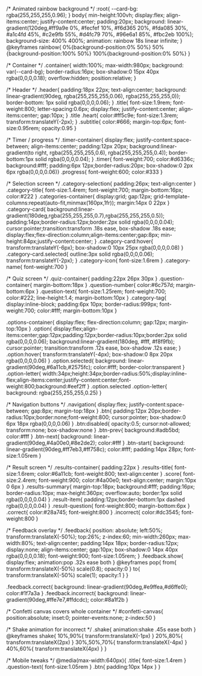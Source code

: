 /* Animated rainbow background */
:root{
    --card-bg: rgba(255,255,255,0.96);
}
body{
    min-height:100vh;
    display:flex;
    align-items:center;
    justify-content:center;
    padding:20px;
    background: linear-gradient(120deg,#ff9a9e 0%, #fecfef 10%, #f6d365 20%, #fda085 30%, #a1c4fd 45%, #c2e9fb 55%, #d4fc79 70%, #96e6a1 85%, #fbc2eb 100%);
    background-size: 400% 400%;
    animation: rainbow 18s linear infinite;
}
@keyframes rainbow{
    0%{background-position:0% 50%}
    50%{background-position:100% 50%}
    100%{background-position:0% 50%}
}

/* Container */
.container{
    width:100%;
    max-width:980px;
    background: var(--card-bg);
    border-radius:16px;
    box-shadow:0 15px 40px rgba(0,0,0,0.18);
    overflow:hidden;
    position:relative;
}

/* Header */
.header{
    padding:18px 22px;
    text-align:center;
    background: linear-gradient(90deg, rgba(255,255,255,0.06), rgba(255,255,255,0));
    border-bottom: 1px solid rgba(0,0,0,0.06);
}
.title{
    font-size:1.9rem;
    font-weight:800;
    letter-spacing:0.6px;
    display:flex;
    justify-content:center;
    align-items:center;
    gap:10px;
}
.title .heart{
    color:#ff5c9e;
    font-size:1.3rem;
    transform:translateY(-2px);
}
.subtitle{ color:#666; margin-top:6px; font-size:0.95rem; opacity:0.95 }

/* Timer / progress */
.timer-container{
    display:flex;
    justify-content:space-between;
    align-items:center;
    padding:12px 20px;
    background:linear-gradient(to right, rgba(255,255,255,0.6), rgba(255,255,255,0.4));
    border-bottom:1px solid rgba(0,0,0,0.04);
}
.timer{ font-weight:700; color:#d6336c; background:#fff; padding:6px 12px;border-radius:20px; box-shadow:0 2px 6px rgba(0,0,0,0.06)}
.progress{ font-weight:600; color:#333 }

/* Selection screen */
.category-selection{ padding:26px; text-align:center }
.category-title{ font-size:1.4rem; font-weight:700; margin-bottom:16px; color:#222 }
.categories-container{ display:grid; gap:12px; grid-template-columns:repeat(auto-fit,minmax(160px,1fr)); margin:14px 0 22px }
.category-card{
    background:linear-gradient(180deg,rgba(255,255,255,0.7),rgba(255,255,255,0.5));
    padding:14px;border-radius:12px;border:2px solid rgba(0,0,0,0.04);
    cursor:pointer;transition:transform .18s ease, box-shadow .18s ease;
    display:flex;flex-direction:column;align-items:center;gap:8px;
    min-height:84px;justify-content:center;
}
.category-card:hover{ transform:translateY(-6px); box-shadow:0 10px 25px rgba(0,0,0,0.08) }
.category-card.selected{ outline:3px solid rgba(0,0,0,0.06); transform:translateY(-2px); }
.category-icon{ font-size:1.6rem }
.category-name{ font-weight:700 }

/* Quiz screen */
.quiz-container{ padding:22px 26px 30px }
.question-container{ margin-bottom:18px }
.question-number{ color:#6c757d; margin-bottom:6px }
.question-text{ font-size:1.25rem; font-weight:700; color:#222; line-height:1.4; margin-bottom:10px }
.category-tag{ display:inline-block; padding:6px 10px; border-radius:999px; font-weight:700; color:#fff; margin-bottom:10px }

.options-container{ display:flex; flex-direction:column; gap:12px; margin-top:10px }
.option{
    display:flex;align-items:center;gap:12px;padding:12px;border-radius:10px;border:2px solid rgba(0,0,0,0.06);
    background:linear-gradient(180deg, #fff, #f8f9fb); cursor:pointer; transition:transform .12s ease, box-shadow .12s ease;
}
.option:hover{ transform:translateY(-4px); box-shadow:0 8px 20px rgba(0,0,0,0.06) }
.option.selected{ background: linear-gradient(90deg,#6a11cb,#2575fc); color:#fff; border-color:transparent }
.option-letter{ width:34px;height:34px;border-radius:50%;display:inline-flex;align-items:center;justify-content:center;font-weight:800;background:#eef2ff }
.option.selected .option-letter{ background: rgba(255,255,255,0.25) }

/* Navigation buttons */
.navigation{ display:flex; justify-content:space-between; gap:8px; margin-top:18px }
.btn{ padding:12px 20px;border-radius:10px;border:none;font-weight:800; cursor:pointer; box-shadow:0 6px 18px rgba(0,0,0,0.06) }
.btn:disabled{ opacity:0.5; cursor:not-allowed; transform:none; box-shadow:none }
.btn-prev{ background:#adb5bd; color:#fff }
.btn-next{ background: linear-gradient(90deg,#4a00e0,#8e2de2); color:#fff }
.btn-start{ background: linear-gradient(90deg,#ff7eb3,#ff758c); color:#fff; padding:14px 28px; font-size:1.05rem }

/* Result screen */
.results-container{ padding:22px }
.results-title{ font-size:1.6rem; color:#6a11cb; font-weight:800; text-align:center }
.score{ font-size:2.4rem; font-weight:900; color:#4a00e0; text-align:center; margin:10px 0 6px }
.results-summary{ margin-top:18px; background:#fff; padding:16px; border-radius:10px; max-height:360px; overflow:auto; border:1px solid rgba(0,0,0,0.04) }
.result-item{ padding:12px;border-bottom:1px dashed rgba(0,0,0,0.04) }
.result-question{ font-weight:800; margin-bottom:6px }
.correct{ color:#28a745; font-weight:800 }
.incorrect{ color:#dc3545; font-weight:800 }

/* Feedback overlay */
.feedback{
    position: absolute;
    left:50%;
    transform:translateX(-50%);
    top:26%;
    z-index:60;
    min-width:260px;
    max-width:80%;
    text-align:center;
    padding:14px 18px;
    border-radius:12px;
    display:none;
    align-items:center;
    gap:10px;
    box-shadow:0 14px 40px rgba(0,0,0,0.18);
    font-weight:900;
    font-size:1.05rem;
}
.feedback.show{ display:flex; animation:pop .32s ease both }
@keyframes pop{ from{ transform:translateX(-50%) scale(0.8); opacity:0 } to{ transform:translateX(-50%) scale(1); opacity:1 } }

.feedback.correct{ background: linear-gradient(90deg,#e9ffea,#d6ffe0); color:#1f7a3a }
.feedback.incorrect{ background: linear-gradient(90deg,#ffe7e7,#ffdcdc); color:#8a1f2b }

/* Confetti canvas covers whole container */
#confetti-canvas{ position:absolute; inset:0; pointer-events:none; z-index:50 }

/* Shake animation for incorrect */
.shake{ animation:shake .45s ease both }
@keyframes shake{
    10%,90%{ transform:translateX(-1px) }
    20%,80%{ transform:translateX(2px) }
    30%,50%,70%{ transform:translateX(-4px) }
    40%,60%{ transform:translateX(4px) }
}

/* Mobile tweaks */
@media(max-width:640px){
    .title{ font-size:1.4rem }
    .question-text{ font-size:1.05rem }
    .btn{ padding:10px 14px }
}
